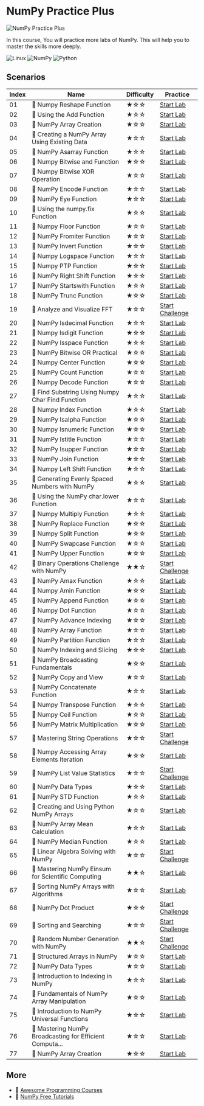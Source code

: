 # NumPy Practice Plus

![NumPy Practice Plus](https://cover-creator.labex.io/numpy-practice-plus.png)

In this course, You will practice more labs of NumPy. This will help you to master the skills more deeply.

![Linux](https://img.shields.io/badge/Linux-whitesmoke?style=for-the-badge&logo=linux)
![NumPy](https://img.shields.io/badge/NumPy-whitesmoke?style=for-the-badge&logo=numpy)
![Python](https://img.shields.io/badge/Python-whitesmoke?style=for-the-badge&logo=python)


## Scenarios

|   Index | Name                                                    | Difficulty   | Practice                                                                   |
|---------|---------------------------------------------------------|--------------|----------------------------------------------------------------------------|
|      01 | 📖 Numpy Reshape Function                                | ★☆☆          | <a target='_blank' href='https://labex.io/labs/86496'>Start Lab</a>        |
|      02 | 📖 Using the Add Function                                | ★☆☆          | <a target='_blank' href='https://labex.io/labs/86383'>Start Lab</a>        |
|      03 | 📖 NumPy Array Creation                                  | ★☆☆          | <a target='_blank' href='https://labex.io/labs/86395'>Start Lab</a>        |
|      04 | 📖 Creating a NumPy Array Using Existing Data            | ★☆☆          | <a target='_blank' href='https://labex.io/labs/86398'>Start Lab</a>        |
|      05 | 📖 NumPy Asarray Function                                | ★☆☆          | <a target='_blank' href='https://labex.io/labs/86404'>Start Lab</a>        |
|      06 | 📖 Numpy Bitwise and Function                            | ★☆☆          | <a target='_blank' href='https://labex.io/labs/86406'>Start Lab</a>        |
|      07 | 📖 Numpy Bitwise XOR Operation                           | ★☆☆          | <a target='_blank' href='https://labex.io/labs/86410'>Start Lab</a>        |
|      08 | 📖 NumPy Encode Function                                 | ★☆☆          | <a target='_blank' href='https://labex.io/labs/86433'>Start Lab</a>        |
|      09 | 📖 NumPy Eye Function                                    | ★☆☆          | <a target='_blank' href='https://labex.io/labs/86435'>Start Lab</a>        |
|      10 | 📖 Using the numpy.fix Function                          | ★☆☆          | <a target='_blank' href='https://labex.io/labs/86439'>Start Lab</a>        |
|      11 | 📖 Numpy Floor Function                                  | ★☆☆          | <a target='_blank' href='https://labex.io/labs/86441'>Start Lab</a>        |
|      12 | 📖 NumPy Fromiter Function                               | ★☆☆          | <a target='_blank' href='https://labex.io/labs/86445'>Start Lab</a>        |
|      13 | 📖 NumPy Invert Function                                 | ★☆☆          | <a target='_blank' href='https://labex.io/labs/86454'>Start Lab</a>        |
|      14 | 📖 Numpy Logspace Function                               | ★☆☆          | <a target='_blank' href='https://labex.io/labs/86475'>Start Lab</a>        |
|      15 | 📖 Numpy PTP Function                                    | ★☆☆          | <a target='_blank' href='https://labex.io/labs/86491'>Start Lab</a>        |
|      16 | 📖 NumPy Right Shift Function                            | ★☆☆          | <a target='_blank' href='https://labex.io/labs/86498'>Start Lab</a>        |
|      17 | 📖 NumPy Startswith Function                             | ★☆☆          | <a target='_blank' href='https://labex.io/labs/86506'>Start Lab</a>        |
|      18 | 📖 NumPy Trunc Function                                  | ★☆☆          | <a target='_blank' href='https://labex.io/labs/86514'>Start Lab</a>        |
|      19 | 🎯 Analyze and Visualize FFT                             | ★☆☆          | <a target='_blank' href='https://labex.io/labs/55715'>Start Challenge</a>  |
|      20 | 📖 NumPy Isdecimal Function                              | ★☆☆          | <a target='_blank' href='https://labex.io/labs/86458'>Start Lab</a>        |
|      21 | 📖 Numpy Isdigit Function                                | ★☆☆          | <a target='_blank' href='https://labex.io/labs/86460'>Start Lab</a>        |
|      22 | 📖 NumPy Isspace Function                                | ★☆☆          | <a target='_blank' href='https://labex.io/labs/86464'>Start Lab</a>        |
|      23 | 📖 NumPy Bitwise OR Practical                            | ★☆☆          | <a target='_blank' href='https://labex.io/labs/86408'>Start Lab</a>        |
|      24 | 📖 Numpy Center Function                                 | ★☆☆          | <a target='_blank' href='https://labex.io/labs/86416'>Start Lab</a>        |
|      25 | 📖 NumPy Count Function                                  | ★☆☆          | <a target='_blank' href='https://labex.io/labs/86423'>Start Lab</a>        |
|      26 | 📖 Numpy Decode Function                                 | ★☆☆          | <a target='_blank' href='https://labex.io/labs/86427'>Start Lab</a>        |
|      27 | 📖 Find Substring Using Numpy Char Find Function         | ★☆☆          | <a target='_blank' href='https://labex.io/labs/86437'>Start Lab</a>        |
|      28 | 📖 Numpy Index Function                                  | ★☆☆          | <a target='_blank' href='https://labex.io/labs/86450'>Start Lab</a>        |
|      29 | 📖 NumPy Isalpha Function                                | ★☆☆          | <a target='_blank' href='https://labex.io/labs/86456'>Start Lab</a>        |
|      30 | 📖 Numpy Isnumeric Function                              | ★☆☆          | <a target='_blank' href='https://labex.io/labs/86462'>Start Lab</a>        |
|      31 | 📖 NumPy Istitle Function                                | ★☆☆          | <a target='_blank' href='https://labex.io/labs/86466'>Start Lab</a>        |
|      32 | 📖 NumPy Isupper Function                                | ★☆☆          | <a target='_blank' href='https://labex.io/labs/86467'>Start Lab</a>        |
|      33 | 📖 NumPy Join Function                                   | ★☆☆          | <a target='_blank' href='https://labex.io/labs/86470'>Start Lab</a>        |
|      34 | 📖 Numpy Left Shift Function                             | ★☆☆          | <a target='_blank' href='https://labex.io/labs/86471'>Start Lab</a>        |
|      35 | 📖 Generating Evenly Spaced Numbers with NumPy           | ★☆☆          | <a target='_blank' href='https://labex.io/labs/86473'>Start Lab</a>        |
|      36 | 📖 Using the NumPy char.lower Function                   | ★☆☆          | <a target='_blank' href='https://labex.io/labs/86477'>Start Lab</a>        |
|      37 | 📖 Numpy Multiply Function                               | ★☆☆          | <a target='_blank' href='https://labex.io/labs/86485'>Start Lab</a>        |
|      38 | 📖 NumPy Replace Function                                | ★☆☆          | <a target='_blank' href='https://labex.io/labs/86494'>Start Lab</a>        |
|      39 | 📖 Numpy Split Function                                  | ★☆☆          | <a target='_blank' href='https://labex.io/labs/86502'>Start Lab</a>        |
|      40 | 📖 NumPy Swapcase Function                               | ★☆☆          | <a target='_blank' href='https://labex.io/labs/86510'>Start Lab</a>        |
|      41 | 📖 NumPy Upper Function                                  | ★☆☆          | <a target='_blank' href='https://labex.io/labs/86516'>Start Lab</a>        |
|      42 | 🎯 Binary Operations Challenge with NumPy                | ★★☆          | <a target='_blank' href='https://labex.io/labs/153823'>Start Challenge</a> |
|      43 | 📖 NumPy Amax Function                                   | ★☆☆          | <a target='_blank' href='https://labex.io/labs/86387'>Start Lab</a>        |
|      44 | 📖 Numpy Amin Function                                   | ★☆☆          | <a target='_blank' href='https://labex.io/labs/86389'>Start Lab</a>        |
|      45 | 📖 NumPy Append Function                                 | ★☆☆          | <a target='_blank' href='https://labex.io/labs/86391'>Start Lab</a>        |
|      46 | 📖 Numpy Dot Function                                    | ★☆☆          | <a target='_blank' href='https://labex.io/labs/86429'>Start Lab</a>        |
|      47 | 📖 NumPy Advance Indexing                                | ★☆☆          | <a target='_blank' href='https://labex.io/labs/86385'>Start Lab</a>        |
|      48 | 📖 NumPy Array Function                                  | ★☆☆          | <a target='_blank' href='https://labex.io/labs/86400'>Start Lab</a>        |
|      49 | 📖 NumPy Partition Function                              | ★☆☆          | <a target='_blank' href='https://labex.io/labs/86489'>Start Lab</a>        |
|      50 | 📖 NumPy Indexing and Slicing                            | ★☆☆          | <a target='_blank' href='https://labex.io/labs/86452'>Start Lab</a>        |
|      51 | 📖 NumPy Broadcasting Fundamentals                       | ★☆☆          | <a target='_blank' href='https://labex.io/labs/86412'>Start Lab</a>        |
|      52 | 📖 NumPy Copy and View                                   | ★☆☆          | <a target='_blank' href='https://labex.io/labs/86421'>Start Lab</a>        |
|      53 | 📖 NumPy Concatenate Function                            | ★☆☆          | <a target='_blank' href='https://labex.io/labs/86420'>Start Lab</a>        |
|      54 | 📖 Numpy Transpose Function                              | ★☆☆          | <a target='_blank' href='https://labex.io/labs/86512'>Start Lab</a>        |
|      55 | 📖 Numpy Ceil Function                                   | ★☆☆          | <a target='_blank' href='https://labex.io/labs/86414'>Start Lab</a>        |
|      56 | 📖 NumPy Matrix Multiplication                           | ★☆☆          | <a target='_blank' href='https://labex.io/labs/86479'>Start Lab</a>        |
|      57 | 🎯 Mastering String Operations                           | ★☆☆          | <a target='_blank' href='https://labex.io/labs/148882'>Start Challenge</a> |
|      58 | 📖 Numpy Accessing Array Elements Iteration              | ★☆☆          | <a target='_blank' href='https://labex.io/labs/86381'>Start Lab</a>        |
|      59 | 🎯 NumPy List Value Statistics                           | ★☆☆          | <a target='_blank' href='https://labex.io/labs/664'>Start Challenge</a>    |
|      60 | 📖 NumPy Data Types                                      | ★☆☆          | <a target='_blank' href='https://labex.io/labs/86425'>Start Lab</a>        |
|      61 | 📖 NumPy STD Function                                    | ★☆☆          | <a target='_blank' href='https://labex.io/labs/86508'>Start Lab</a>        |
|      62 | 📖 Creating and Using Python NumPy Arrays                | ★☆☆          | <a target='_blank' href='https://labex.io/labs/86402'>Start Lab</a>        |
|      63 | 📖 NumPy Array Mean Calculation                          | ★☆☆          | <a target='_blank' href='https://labex.io/labs/86481'>Start Lab</a>        |
|      64 | 📖 NumPy Median Function                                 | ★☆☆          | <a target='_blank' href='https://labex.io/labs/86483'>Start Lab</a>        |
|      65 | 🎯 Linear Algebra Solving with NumPy                     | ★☆☆          | <a target='_blank' href='https://labex.io/labs/8000'>Start Challenge</a>   |
|      66 | 📖 Mastering NumPy Einsum for Scientific Computing       | ★★☆          | <a target='_blank' href='https://labex.io/labs/4991'>Start Lab</a>         |
|      67 | 📖 Sorting NumPy Arrays with Algorithms                  | ★☆☆          | <a target='_blank' href='https://labex.io/labs/86500'>Start Lab</a>        |
|      68 | 🎯 NumPy Dot Product                                     | ★☆☆          | <a target='_blank' href='https://labex.io/labs/8737'>Start Challenge</a>   |
|      69 | 🎯 Sorting and Searching                                 | ★☆☆          | <a target='_blank' href='https://labex.io/labs/154566'>Start Challenge</a> |
|      70 | 🎯 Random Number Generation with NumPy                   | ★★☆          | <a target='_blank' href='https://labex.io/labs/34635'>Start Challenge</a>  |
|      71 | 📖 Structured Arrays in NumPy                            | ★☆☆          | <a target='_blank' href='https://labex.io/labs/85704'>Start Lab</a>        |
|      72 | 📖 NumPy Data Types                                      | ★☆☆          | <a target='_blank' href='https://labex.io/labs/85701'>Start Lab</a>        |
|      73 | 📖 Introduction to Indexing in NumPy                     | ★☆☆          | <a target='_blank' href='https://labex.io/labs/85699'>Start Lab</a>        |
|      74 | 📖 Fundamentals of NumPy Array Manipulation              | ★☆☆          | <a target='_blank' href='https://labex.io/labs/85703'>Start Lab</a>        |
|      75 | 📖 Introduction to NumPy Universal Functions             | ★☆☆          | <a target='_blank' href='https://labex.io/labs/85705'>Start Lab</a>        |
|      76 | 📖 Mastering NumPy Broadcasting for Efficient Computa... | ★☆☆          | <a target='_blank' href='https://labex.io/labs/85702'>Start Lab</a>        |
|      77 | 📖 NumPy Array Creation                                  | ★☆☆          | <a target='_blank' href='https://labex.io/labs/85698'>Start Lab</a>        |

## More

- 🔗 [Awesome Programming Courses](https://github.com/labex-labs/awesome-programming-courses)
- 🔗 [NumPy Free Tutorials](https://github.com/labex-labs/numpy-free-tutorials)

